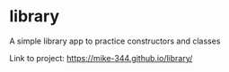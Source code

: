 # library

A simple library app to practice constructors and classes

Link to project: https://mike-344.github.io/library/